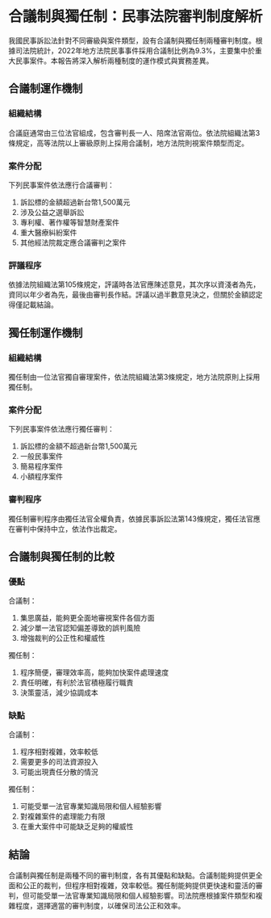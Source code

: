 # 合議制與獨任制：民事法院審判制度解析

我國民事訴訟法針對不同審級與案件類型，設有合議制與獨任制兩種審判制度。根據司法院統計，2022年地方法院民事事件採用合議制比例為9.3%，主要集中於重大民事案件。本報告將深入解析兩種制度的運作模式與實務差異。

## 合議制運作機制

### 組織結構

合議庭通常由三位法官組成，包含審判長一人、陪席法官兩位。依法院組織法第3條規定，高等法院以上審級原則上採用合議制，地方法院則視案件類型而定。

### 案件分配

下列民事案件依法應行合議審判：
1. 訴訟標的金額超過新台幣1,500萬元
2. 涉及公益之選舉訴訟
3. 專利權、著作權等智慧財產案件
4. 重大醫療糾紛案件
5. 其他經法院裁定應合議審判之案件

### 評議程序

依據法院組織法第105條規定，評議時各法官應陳述意見，其次序以資淺者為先，資同以年少者為先，最後由審判長作結。評議以過半數意見決之，但關於金額認定得僅記載結論。

## 獨任制運作機制

### 組織結構

獨任制由一位法官獨自審理案件，依法院組織法第3條規定，地方法院原則上採用獨任制。

### 案件分配

下列民事案件依法應行獨任審判：
1. 訴訟標的金額不超過新台幣1,500萬元
2. 一般民事案件
3. 簡易程序案件
4. 小額程序案件

### 審判程序

獨任制審判程序由獨任法官全權負責，依據民事訴訟法第143條規定，獨任法官應在審判中保持中立，依法作出裁定。

## 合議制與獨任制的比較

### 優點

合議制：
1. 集思廣益，能夠更全面地審視案件各個方面
2. 減少單一法官認知偏差導致的誤判風險
3. 增強裁判的公正性和權威性

獨任制：
1. 程序簡便，審理效率高，能夠加快案件處理速度
2. 責任明確，有利於法官積極履行職責
3. 決策靈活，減少協調成本

### 缺點

合議制：
1. 程序相對複雜，效率較低
2. 需要更多的司法資源投入
3. 可能出現責任分散的情況

獨任制：
1. 可能受單一法官專業知識局限和個人經驗影響
2. 對複雜案件的處理能力有限
3. 在重大案件中可能缺乏足夠的權威性

## 結論

合議制與獨任制是兩種不同的審判制度，各有其優點和缺點。合議制能夠提供更全面和公正的裁判，但程序相對複雜，效率較低。獨任制能夠提供更快速和靈活的審判，但可能受單一法官專業知識局限和個人經驗影響。司法院應根據案件類型和複雜程度，選擇適當的審判制度，以確保司法公正和效率。